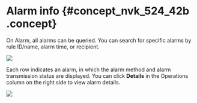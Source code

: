 # Alarm info {#concept_nvk_524_42b .concept}

On Alarm, all alarms can be queried. You can search for specific alarms by rule ID/name, alarm time, or recipient.

![](http://static-aliyun-doc.oss-cn-hangzhou.aliyuncs.com/assets/img/16373/15367359297456_en-US.png)

Each row indicates an alarm, in which the alarm method and alarm transmission status are displayed. You can click **Details** in the Operations column on the right side to view alarm details.

![](http://static-aliyun-doc.oss-cn-hangzhou.aliyuncs.com/assets/img/16373/15367359297458_en-US.png)

